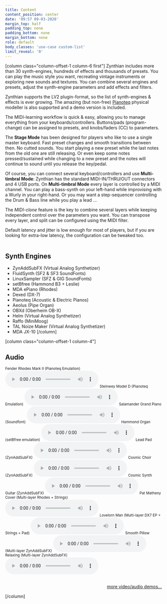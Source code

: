```yaml
---
title: Content
content_position: center
date: '09:57 09-03-2020'
margin_top: half
padding_top: none
padding_bottom: none
margin_bottom: none
role: default
body_classes: 'use-case custom-list'
limit_reveal: '0'
---
```


[column class="column-offset-1 column-6 first"]
Zynthian includes more than 30 synth-engines, hundreds of effects and thousands of presets. You can play the music style you want, recreating vintage instruments or exploring new sounds and textures. You can combine several engines and presets, adjust the synth-engine parameters and add effects and filters.

Zynthian supports the LV2 plugin-format, so the list of synth-engines & effects is ever growing. The amazing (but non-free) [Pianoteq](https://www.modartt.com/pianoteq?target=_blank) physical modeller is also supported and a demo version is included.

The MIDI-learning workflow is quick & easy, allowing you to manage everything from your keyboards/controllers.  Buttons/pads (program-change) can be assigned to presets, and knobs/faders (CC) to parameters.

The **Stage Mode** has been designed for players who like to use a single master keyboard. Fast preset changes and smooth transitions between then. No cutted sounds. You start playing a new preset while the last notes from the old one are still releasing. Or even keep some notes pressed/sustained while changing to a new preset and the notes will continue to sound until you release the key/pedal.
  
Of course, you can connect several keyboard/controllers and use **Multi-timbral Mode**: Zynthian has the standard MIDI-IN/THRU/OUT connectors and 4 USB ports. On **Multi-timbral Mode** every layer is controlled by a MIDI channel. You can play a bass-synth on your left-hand while improvising with a Wurly in your right-hand. Or you may want a step-sequencer controlling the Drum & Bass line while you play a lead ...

The _MIDI-clone_ feature is the key to combine several layers while keeping independent control over the parameters you want. You can transpose every layer, and split can be configured using the MIDI filter.

Default latency and jitter is low enough for most of players, but if you are looking for extra-low latency, the configuration can be tweaked too.
<br>
<br>

## Synth Engines
+ ZynAddSubFX (Virtual Analog Synthetizer)
+ FluidSynth (SF2 & SF3 SoundFonts)
+ LinuxSampler (SFZ & GIG SoundFonts)
+ setBfree (Hammond B3 + Leslie)
+ MDA ePiano (Rhodes)
+ Dexed (DX-7)
+ Pianoteq (Acoustic & Electric Pianos)
+ Aeolus (Pipe Organ)
+ OBXd (Oberheim OB-X)
+ Helm (Virtual Analog Synthetizer)
+ Raffo (MiniMoog)
+ TAL Noize Maker (Virtual Analog Synthetizer)
+ MDA JX-10
[/column]

[column class="column-offset-1 column-4"]
## Audio
<small>Fender Rhodes Mark II (Pianoteq Emulation)</small>
![Body & Soul, by Joost (Pianoteq Fender Rhodes)](BodySoulByJoostRhodes.mp3)
<small>Steinwey Model D (Pianoteq Emulation)</small>
![Pianoteq MIDI demo (Steinwey Model D)](PianoteqMidiDemoSteinweyD.mp3)
<small>Salamander Grand Piano (Soundfont)</small>
![Salamander Grand Piano demo, by Humi](SalamanderGrandPianoDemoByHumi.mp3)
<small>Hammond Organ (setBfree emulation)</small>
![Hammond Drawbars Manipulations, by Baggypants (setBfree)](setBfreeDrawbarsManipulationByBaggypants.mp3)
<small>Lead Pad (ZynAddSubFX)</small>
![Morning Sunshine, by JTunes](MorningSunshineByJTunes.mp3)
<small>Cosmic Choir (ZynAddSubFX)</small>
![Space Choir1, by JTunes](SpaceChoir1ByJTunes.mp3)
<small>Cosmic Synth Guitar (ZynAddSubFX)</small>
![Cosmic Synth Guitar, by JTunes ](CosmicSynthGuitarByJTunes.mp3)
<small>Pat Matheny Cover (Multi-layer Rhodes + Strings)</small>
![Pat Matheny Theme, by Mauro Borgadello (Rhodes+Strings)](PatMathenyByMauroBorgadelloRhodesStrings.mp3)
<small>Lovelorn Man (Multi-layer DX7 EP + Strings + Pad)</small>
![Lovelorn Man (Francesco Nuti), by Mauro Bordello](LovelornManFracescoNutiByMauroBorgadello.mp3)
<small>Smooth Pillow (Multi-layer ZynAddSubFX)</small>
![Smooth Pillow, by Dhrupadiya](SmoothPillowByDhrupadiya.mp3)
<small>Relaxing (Multi-layer ZynAddSubFX)</small>
![Relaxing Theme, by Dhrupadiya](RelaxingThemeByDhrupadiya.mp3)
<br>
<br>
<p align="right">
 <a href="https://wiki.zynthian.org/index.php/Zynthian_Sound_Demos" target="_blank">more video/audio demos...</a>
</p>
[/column]

